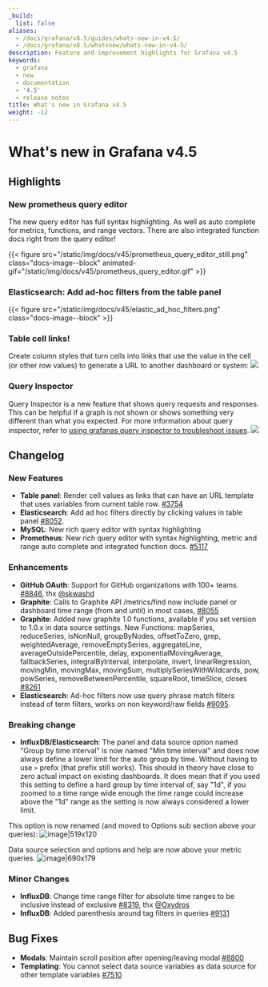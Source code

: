 ```yaml
---
_build:
  list: false
aliases:
  - /docs/grafana/v8.5/guides/whats-new-in-v4-5/
  - /docs/grafana/v8.5/whatsnew/whats-new-in-v4-5/
description: Feature and improvement highlights for Grafana v4.5
keywords:
  - grafana
  - new
  - documentation
  - '4.5'
  - release notes
title: What's new in Grafana v4.5
weight: -12
---
```


# What's new in Grafana v4.5

## Highlights

### New prometheus query editor

The new query editor has full syntax highlighting. As well as auto complete for metrics, functions, and range vectors. There are also integrated function docs right from the query editor!

{{< figure src="/static/img/docs/v45/prometheus_query_editor_still.png" class="docs-image--block" animated-gif="/static/img/docs/v45/prometheus_query_editor.gif" >}}

### Elasticsearch: Add ad-hoc filters from the table panel

{{< figure src="/static/img/docs/v45/elastic_ad_hoc_filters.png" class="docs-image--block" >}}

### Table cell links!

Create column styles that turn cells into links that use the value in the cell (or other row values) to generate a URL to another dashboard or system:
![](/static/img/docs/v45/table_links.jpg)

### Query Inspector

Query Inspector is a new feature that shows query requests and responses. This can be helpful if a graph is not shown or shows something very different than what you expected.
For more information about query inspector, refer to [using grafanas query inspector to troubleshoot issues](https://community.grafana.com/t/using-grafanas-query-inspector-to-troubleshoot-issues/2630).
![](/static/img/docs/v45/query_inspector.png)

## Changelog

### New Features

- **Table panel**: Render cell values as links that can have an URL template that uses variables from current table row. [#3754](https://github.com/grafana/grafana/issues/3754)
- **Elasticsearch**: Add ad hoc filters directly by clicking values in table panel [#8052](https://github.com/grafana/grafana/issues/8052).
- **MySQL**: New rich query editor with syntax highlighting
- **Prometheus**: New rich query editor with syntax highlighting, metric and range auto complete and integrated function docs. [#5117](https://github.com/grafana/grafana/issues/5117)

### Enhancements

- **GitHub OAuth**: Support for GitHub organizations with 100+ teams. [#8846](https://github.com/grafana/grafana/issues/8846), thx [@skwashd](https://github.com/skwashd)
- **Graphite**: Calls to Graphite API /metrics/find now include panel or dashboard time range (from and until) in most cases, [#8055](https://github.com/grafana/grafana/issues/8055)
- **Graphite**: Added new graphite 1.0 functions, available if you set version to 1.0.x in data source settings. New Functions: mapSeries, reduceSeries, isNonNull, groupByNodes, offsetToZero, grep, weightedAverage, removeEmptySeries, aggregateLine, averageOutsidePercentile, delay, exponentialMovingAverage, fallbackSeries, integralByInterval, interpolate, invert, linearRegression, movingMin, movingMax, movingSum, multiplySeriesWithWildcards, pow, powSeries, removeBetweenPercentile, squareRoot, timeSlice, closes [#8261](https://github.com/grafana/grafana/issues/8261)
- **Elasticsearch**: Ad-hoc filters now use query phrase match filters instead of term filters, works on non keyword/raw fields [#9095](https://github.com/grafana/grafana/issues/9095).

### Breaking change

- **InfluxDB/Elasticsearch**: The panel and data source option named "Group by time interval" is now named "Min time interval" and does now always define a lower limit for the auto group by time. Without having to use `>` prefix (that prefix still works). This should in theory have close to zero actual impact on existing dashboards. It does mean that if you used this setting to define a hard group by time interval of, say "1d", if you zoomed to a time range wide enough the time range could increase above the "1d" range as the setting is now always considered a lower limit.

This option is now renamed (and moved to Options sub section above your queries):
![image|519x120](upload://ySjHOVpavV6yk9LHQxL9nq2HIsT.png)

Data source selection and options and help are now above your metric queries.
![image|690x179](upload://5kNDxKgMz1BycOKgG3iWYLsEVXv.png)

### Minor Changes

- **InfluxDB**: Change time range filter for absolute time ranges to be inclusive instead of exclusive [#8319](https://github.com/grafana/grafana/issues/8319), thx [@Oxydros](https://github.com/Oxydros)
- **InfluxDB**: Added parenthesis around tag filters in queries [#9131](https://github.com/grafana/grafana/pull/9131)

## Bug Fixes

- **Modals**: Maintain scroll position after opening/leaving modal [#8800](https://github.com/grafana/grafana/issues/8800)
- **Templating**: You cannot select data source variables as data source for other template variables [#7510](https://github.com/grafana/grafana/issues/7510)
